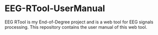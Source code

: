 # EEG-RTool-UserManual
EEG RTool is my End-of-Degree project and is a web tool for EEG signals processing. This repository contains the user manual of this web tool.
